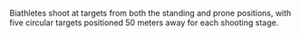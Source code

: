 Biathletes shoot at targets from both the standing and prone positions, with five circular targets positioned 50 meters away for each shooting stage.
